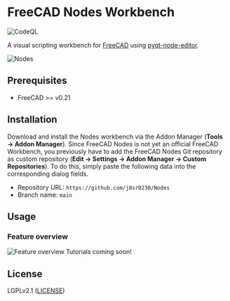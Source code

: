# FreeCAD Nodes Workbench

![CodeQL](https://github.com/j8sr0230/Nodes/actions/workflows/codeql.yml/badge.svg)

A visual scripting workbench for [FreeCAD](https://www.freecad.org) using 
[pyqt-node-editor](https://gitlab.com/pavel.krupala/pyqt-node-editor).

![Nodes](https://github.com/j8sr0230/Nodes/blob/main/docs/nodes_nested_array.png)
<!-- Add screenshots here -->

## Prerequisites
* FreeCAD >= v0.21

## Installation
Download and install the Nodes workbench via the Addon Manager (**Tools → Addon Manager**). Since FreeCAD Nodes is 
not yet an official FreeCAD Workbench, you previously have to add the FreeCAD Nodes Git repository as custom repository
(**Edit → Settings → Addon Manager → Custom Repositories**). To do this, simply paste the following data into the 
corresponding dialog fields. 

* Repository URL: `https://github.com/j8sr0230/Nodes`
* Branch name: `main`

## Usage
### Feature overview
![Feature overview](https://github.com/j8sr0230/fc_nodes/blob/main/docs/nodes_base_node_features.gif)
Tutorials coming soon!

## License

LGPLv2.1 ([LICENSE](LICENSE))